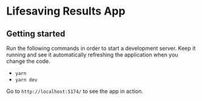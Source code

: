 # Lifesaving Results App

## Getting started

Run the following commands in order to start a development server. Keep it running and see it automatically refreshing the application when you change the code.

- `yarn`
- `yarn dev`

Go to `http://localhost:5174/` to see the app in action.
